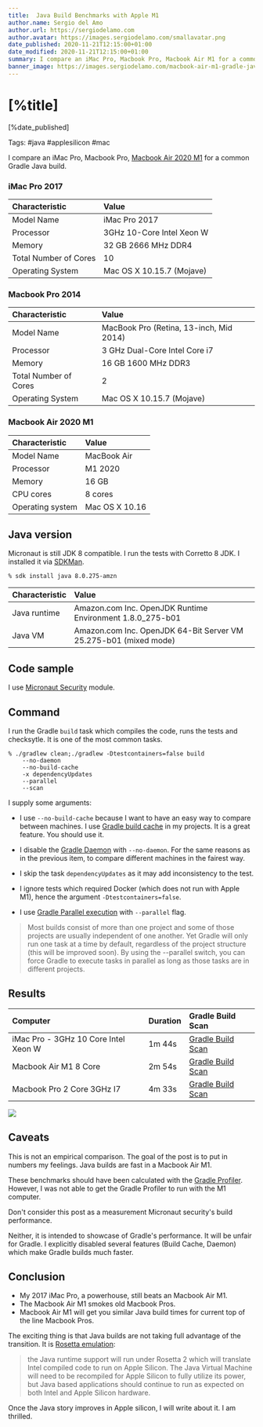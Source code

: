```yaml
---
title:  Java Build Benchmarks with Apple M1
author.name: Sergio del Amo
author.url: https://sergiodelamo.com
author.avatar: https://images.sergiodelamo.com/smallavatar.png 
date_published: 2020-11-21T12:15:00+01:00
date_modified: 2020-11-21T12:15:00+01:00
summary: I compare an iMac Pro, Macbook Pro, Macbook Air M1 for a common Gradle Java build.
banner_image: https://images.sergiodelamo.com/macbook-air-m1-gradle-java-build.png
---
```


# [%title]

[%date_published]

Tags: #java #applesilicon #mac

I compare an iMac Pro, Macbook Pro, [Macbook Air 2020 M1](https://sergiodelamo.com/blog/macbook-air-m1.html) for a common Gradle Java build.

### iMac Pro 2017

| Characteristic | Value |
|:--- |:--- |
| Model Name | iMac Pro 2017 |
| Processor | 3GHz 10-Core Intel Xeon W |  
| Memory | 32 GB 2666 MHz DDR4  |
| Total Number of Cores | 10 | 
| Operating System | Mac OS X 10.15.7 (Mojave) |

### Macbook Pro 2014

| Characteristic | Value |
|:--- |:--- |
| Model Name | MacBook Pro (Retina, 13-inch, Mid 2014) |
| Processor | 3 GHz Dual-Core Intel Core i7 |
| Memory | 16 GB 1600 MHz DDR3 |
| Total Number of Cores | 2 |
| Operating System | Mac OS X 10.15.7 (Mojave) |

### Macbook Air 2020 M1

| Characteristic | Value |
|:--- |:--- |
| Model Name | MacBook Air |
| Processor | M1 2020 |
| Memory | 16 GB  |
| CPU cores	| 8 cores |	
| Operating system | Mac OS X 10.16	|

## Java version

Micronaut is still JDK 8 compatible. I run the tests with Corretto 8 JDK. I installed it via [SDKMan](https://sdkman.io). 

```
% sdk install java 8.0.275-amzn
```

| Characteristic | Value |
|:--- |:--- |
| Java runtime | Amazon.com Inc. OpenJDK Runtime Environment 1.8.0_275-b01 |
| Java VM | Amazon.com Inc. OpenJDK 64-Bit Server VM 25.275-b01 (mixed mode) |


## Code sample

I use [Micronaut Security](https://github.com/micronaut-projects/micronaut-security) module.

## Command

I run the Gradle `build` task which compiles the code, runs the tests and checksytle. It is one of the most common tasks. 

```
% ./gradlew clean;./gradlew -Dtestcontainers=false build 
    --no-daemon
    --no-build-cache 
    -x dependencyUpdates 
    --parallel 
    --scan
```

I supply some arguments: 

-  I use  `--no-build-cache` because I want to have an easy way to compare between machines. I use [Gradle build cache](https://docs.gradle.org/current/userguide/build_cache.html) in my projects. It is a great feature. You should use it.
- I disable the [Gradle Daemon](https://docs.gradle.org/current/userguide/gradle_daemon.html) with `--no-daemon`. For the same reasons as in the previous item, to compare different machines in the fairest  way.
- I skip the task `dependencyUpdates` as it may add inconsistency to the test. 
- I ignore tests which required Docker (which does not run with Apple M1), hence the argument `-Dtestcontainers=false`.

- I use [Gradle Parallel execution](https://docs.gradle.org/nightly/userguide/performance.html#parallel_execution) with `--parallel` flag.

> Most builds consist of more than one project and some of those projects are usually independent of one another. Yet Gradle will only run one task at a time by default, regardless of the project structure (this will be improved soon). By using the --parallel switch, you can force Gradle to execute tasks in parallel as long as those tasks are in different projects.

## Results

| Computer | Duration | Gradle Build Scan |
| :--- | :--- | :--- |
| iMac Pro - 3GHz 10 Core Intel Xeon W | 1m 44s | [Gradle Build Scan](https://gradle.com/s/zvqk5oaaovr3m) |
| Macbook Air M1 8 Core | 2m 54s | [Gradle Build Scan](https://gradle.com/s/gabwdvawzygoy) |
| Macbook Pro 2 Core 3GHz I7 | 4m 33s | [Gradle Build Scan](https://gradle.com/s/xgunasq3rcfgi) |


![](https://images.sergiodelamo.com/macbook-air-m1-gradle-java-build.png)
 
## Caveats

This is not an empirical comparison. The goal of the post is to put in numbers my feelings. Java builds are fast in a Macbook Air M1. 

These benchmarks should have been calculated with the [Gradle Profiler](https://github.com/gradle/gradle-profiler). However, I was not able to get the Gradle Profiler to run with the M1 computer. 

Don't consider this post as a measurement Micronaut security's build performance. 

Neither, it is intended to showcase of Gradle's performance. It will be unfair for Gradle. I explicitly disabled several features (Build Cache, Daemon) which make Gradle builds much faster. 

## Conclusion

- My 2017 iMac Pro, a powerhouse, still beats an Macbook Air M1. 
- The Macbook Air M1 smokes old Macbook Pros.
- Macbook Air M1 will get you similar Java build times for current top of the line Macbook Pros.

The exciting thing is that Java builds are not taking full advantage of the transition. It is [Rosetta emulation](https://developer.apple.com/forums/thread/651123): 

> the Java runtime support will run under Rosetta 2 which will translate Intel compiled code to run on Apple Silicon. The Java Virtual Machine will need to be recompiled for Apple Silicon to fully utilize its power, but Java based applications should continue to run as expected on both Intel and Apple Silicon hardware.

Once the Java story improves in Apple silicon, I will write about it. I am thrilled. 